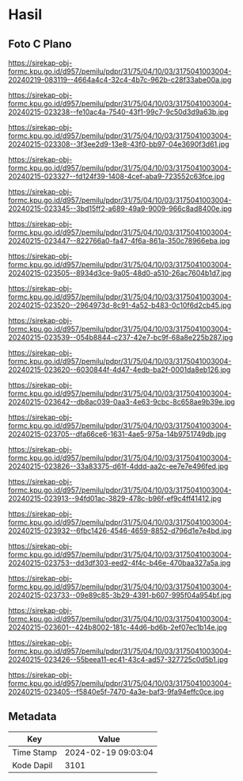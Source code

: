 # Hasil

## Foto C Plano

https://sirekap-obj-formc.kpu.go.id/d957/pemilu/pdpr/31/75/04/10/03/3175041003004-20240219-083119--4664a4c4-32c4-4b7c-962b-c28f33abe00a.jpg

https://sirekap-obj-formc.kpu.go.id/d957/pemilu/pdpr/31/75/04/10/03/3175041003004-20240215-023238--fe10ac4a-7540-43f1-99c7-9c50d3d9a63b.jpg

https://sirekap-obj-formc.kpu.go.id/d957/pemilu/pdpr/31/75/04/10/03/3175041003004-20240215-023308--3f3ee2d9-13e8-43f0-bb97-04e3690f3d61.jpg

https://sirekap-obj-formc.kpu.go.id/d957/pemilu/pdpr/31/75/04/10/03/3175041003004-20240215-023327--fd124f39-1408-4cef-aba9-723552c63fce.jpg

https://sirekap-obj-formc.kpu.go.id/d957/pemilu/pdpr/31/75/04/10/03/3175041003004-20240215-023345--3bd15ff2-a689-49a9-9009-966c8ad8400e.jpg

https://sirekap-obj-formc.kpu.go.id/d957/pemilu/pdpr/31/75/04/10/03/3175041003004-20240215-023447--822766a0-fa47-4f6a-861a-350c78966eba.jpg

https://sirekap-obj-formc.kpu.go.id/d957/pemilu/pdpr/31/75/04/10/03/3175041003004-20240215-023505--8934d3ce-9a05-48d0-a510-26ac7604b1d7.jpg

https://sirekap-obj-formc.kpu.go.id/d957/pemilu/pdpr/31/75/04/10/03/3175041003004-20240215-023520--2964973d-8c91-4a52-b483-0c10f6d2cb45.jpg

https://sirekap-obj-formc.kpu.go.id/d957/pemilu/pdpr/31/75/04/10/03/3175041003004-20240215-023539--054b8844-c237-42e7-bc9f-68a8e225b287.jpg

https://sirekap-obj-formc.kpu.go.id/d957/pemilu/pdpr/31/75/04/10/03/3175041003004-20240215-023620--6030844f-4d47-4edb-ba2f-0001da8eb126.jpg

https://sirekap-obj-formc.kpu.go.id/d957/pemilu/pdpr/31/75/04/10/03/3175041003004-20240215-023642--db8ac039-0aa3-4e63-9cbc-8c658ae9b39e.jpg

https://sirekap-obj-formc.kpu.go.id/d957/pemilu/pdpr/31/75/04/10/03/3175041003004-20240215-023705--dfa66ce6-1631-4ae5-975a-14b9751749db.jpg

https://sirekap-obj-formc.kpu.go.id/d957/pemilu/pdpr/31/75/04/10/03/3175041003004-20240215-023826--33a83375-d61f-4ddd-aa2c-ee7e7e496fed.jpg

https://sirekap-obj-formc.kpu.go.id/d957/pemilu/pdpr/31/75/04/10/03/3175041003004-20240215-023913--94fd01ac-3829-478c-b96f-ef9c4ff41412.jpg

https://sirekap-obj-formc.kpu.go.id/d957/pemilu/pdpr/31/75/04/10/03/3175041003004-20240215-023932--6fbc1426-4546-4659-8852-d796d1e7e4bd.jpg

https://sirekap-obj-formc.kpu.go.id/d957/pemilu/pdpr/31/75/04/10/03/3175041003004-20240215-023753--dd3df303-eed2-4f4c-b46e-470baa327a5a.jpg

https://sirekap-obj-formc.kpu.go.id/d957/pemilu/pdpr/31/75/04/10/03/3175041003004-20240215-023733--09e89c85-3b29-4391-b607-995f04a954bf.jpg

https://sirekap-obj-formc.kpu.go.id/d957/pemilu/pdpr/31/75/04/10/03/3175041003004-20240215-023601--424b8002-181c-44d6-bd6b-2ef07ec1b14e.jpg

https://sirekap-obj-formc.kpu.go.id/d957/pemilu/pdpr/31/75/04/10/03/3175041003004-20240215-023426--55beea11-ec41-43c4-ad57-327725c0d5b1.jpg

https://sirekap-obj-formc.kpu.go.id/d957/pemilu/pdpr/31/75/04/10/03/3175041003004-20240215-023405--f5840e5f-7470-4a3e-baf3-9fa94effc0ce.jpg


## Metadata

| Key        | Value               |
| ---------- | ------------------- |
| Time Stamp | 2024-02-19 09:03:04 |
| Kode Dapil | 3101                |



